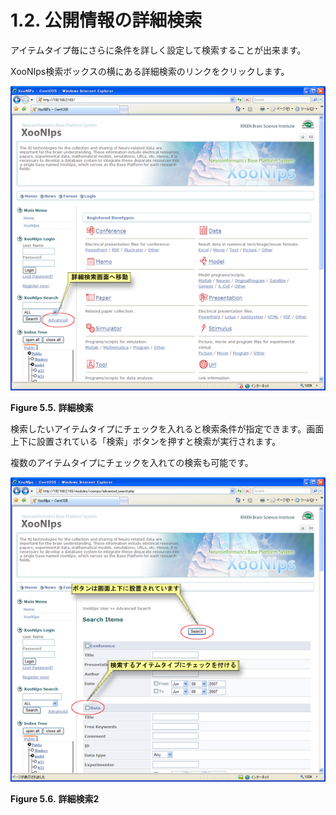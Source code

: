 # 1.2. 公開情報の詳細検索

アイテムタイプ毎にさらに条件を詳しく設定して検索することが出来ます。

XooNIps検索ボックスの横にある詳細検索のリンクをクリックします。

![Advanced search](../../../.gitbook/assets/xoonips-operate5%20%281%29.png)

**Figure 5.5.**  **詳細検索**

検索したいアイテムタイプにチェックを入れると検索条件が指定できます。画面上下に設置されている「検索」ボタンを押すと検索が実行されます。

複数のアイテムタイプにチェックを入れての検索も可能です。

![Advanced search 2](../../../.gitbook/assets/xoonips-operate6.png)

**Figure 5.6.**  **詳細検索2**

